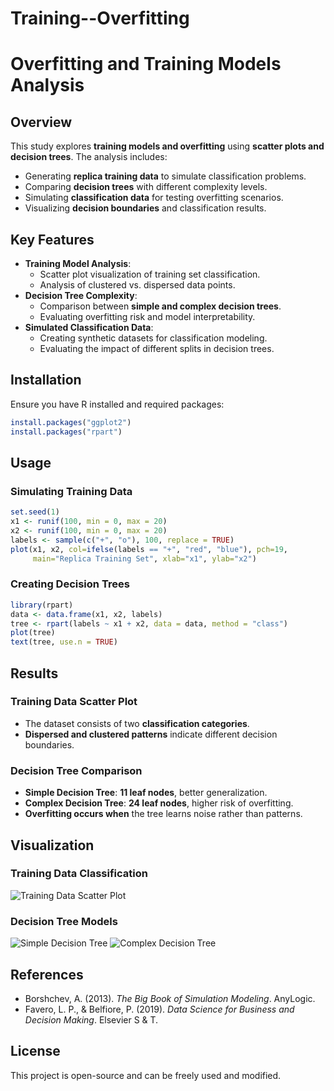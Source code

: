 # Training--Overfitting
# Overfitting and Training Models Analysis

## Overview
This study explores **training models and overfitting** using **scatter plots and decision trees**. The analysis includes:
- Generating **replica training data** to simulate classification problems.
- Comparing **decision trees** with different complexity levels.
- Simulating **classification data** for testing overfitting scenarios.
- Visualizing **decision boundaries** and classification results.

## Key Features
- **Training Model Analysis**:
  - Scatter plot visualization of training set classification.
  - Analysis of clustered vs. dispersed data points.
- **Decision Tree Complexity**:
  - Comparison between **simple and complex decision trees**.
  - Evaluating overfitting risk and model interpretability.
- **Simulated Classification Data**:
  - Creating synthetic datasets for classification modeling.
  - Evaluating the impact of different splits in decision trees.

## Installation
Ensure you have R installed and required packages:
```r
install.packages("ggplot2")
install.packages("rpart")
```

## Usage
### Simulating Training Data
```r
set.seed(1)
x1 <- runif(100, min = 0, max = 20)
x2 <- runif(100, min = 0, max = 20)
labels <- sample(c("+", "o"), 100, replace = TRUE)
plot(x1, x2, col=ifelse(labels == "+", "red", "blue"), pch=19,
     main="Replica Training Set", xlab="x1", ylab="x2")
```

### Creating Decision Trees
```r
library(rpart)
data <- data.frame(x1, x2, labels)
tree <- rpart(labels ~ x1 + x2, data = data, method = "class")
plot(tree)
text(tree, use.n = TRUE)
```

## Results
### **Training Data Scatter Plot**
- The dataset consists of two **classification categories**.
- **Dispersed and clustered patterns** indicate different decision boundaries.

### **Decision Tree Comparison**
- **Simple Decision Tree**: **11 leaf nodes**, better generalization.
- **Complex Decision Tree**: **24 leaf nodes**, higher risk of overfitting.
- **Overfitting occurs when** the tree learns noise rather than patterns.

## Visualization
### Training Data Classification
![Training Data Scatter Plot](images/training_data_scatter.png)

### Decision Tree Models
![Simple Decision Tree](images/simple_decision_tree.png)
![Complex Decision Tree](images/complex_decision_tree.png)

## References
- Borshchev, A. (2013). *The Big Book of Simulation Modeling*. AnyLogic.
- Favero, L. P., & Belfiore, P. (2019). *Data Science for Business and Decision Making*. Elsevier S & T.

## License
This project is open-source and can be freely used and modified.
